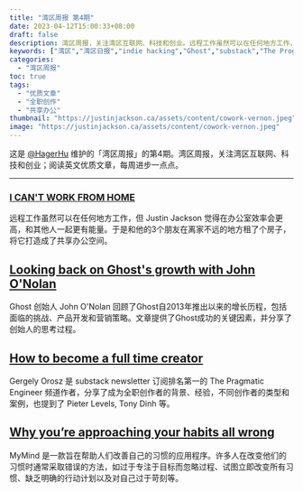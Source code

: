 ```yaml
---
title: "湾区周报 第4期"
date: 2023-04-12T15:00:33+08:00
draft: false
description: 湾区周报，关注湾区互联网、科技和创业。远程工作虽然可以在任何地方工作，但 Justin Jackson 觉得在办公室效率会更高，和其他人一起更有能量，于是和他的3个朋友在离家不远的地方租了个房子，将它打造成了共享办公空间。
keywords: ["湾区","湾区日报","indie hacking","Ghost","substack","The Programtic Engineer"]
categories:
  - "湾区周报"
toc: true
tags:
  - "优质文章"
  - "全职创作"
  - "共享办公"
thumbnail: "https://justinjackson.ca/assets/content/cowork-vernon.jpeg"
image: "https://justinjackson.ca/assets/content/cowork-vernon.jpeg"
---
```


这是 [@HagerHu](https://twitter.com/hagerhu) 维护的「湾区周报」的第4期。湾区周报，关注湾区互联网、科技和创业；阅读英文优质文章，每周进步一点点。

---

### [I CAN\'T WORK FROM HOME](https://justinjackson.ca/wfh)

远程工作虽然可以在任何地方工作，但 Justin Jackson 觉得在办公室效率会更高，和其他人一起更有能量。于是和他的3个朋友在离家不远的地方租了个房子，将它打造成了共享办公空间。

## [Looking back on Ghost\'s growth with John O\'Nolan](https://www.producthunt.com/stories/looking-back-on-ghost-s-growth-with-john-o-nolan)

Ghost 创始人 John O'Nolan 回顾了Ghost自2013年推出以来的增长历程，包括面临的挑战、产品开发和营销策略。文章提供了Ghost成功的关键因素，并分享了创始人的思考过程。

## [How to become a full time creator](https://blog.pragmaticengineer.com/how-to-become-a-full-time-creator/)

Gergely Orosz 是 substack newsletter 订阅排名第一的 The Pragmatic Engineer 频道作者，分享了成为全职创作者的背景、经验，不同创作者的类型和案例，也提到了 Pieter Levels, Tony Dinh 等。

## [Why you’re approaching your habits all wrong](https://www.producthunt.com/stories/why-you-re-approaching-your-habits-all-wrong-a-look-at-justin-kan-s-latest-app)

MyMind 是一款旨在帮助人们改善自己的习惯的应用程序。许多人在改变他们的习惯时通常采取错误的方法，如过于专注于目标而忽略过程、试图立即改变所有习惯、缺乏明确的行动计划以及对自己过于苛刻等。
